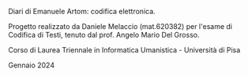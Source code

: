Diari di Emanuele Artom: codifica elettronica.

Progetto realizzato da Daniele Melaccio (mat.620382) per l'esame di Codifica di Testi, tenuto dal prof. Angelo Mario Del Grosso.

Corso di Laurea Triennale in Informatica Umanistica - Università di Pisa

Gennaio 2024
